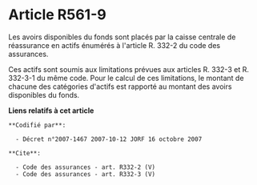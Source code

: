 # Article R561-9

Les avoirs disponibles du fonds sont placés par la caisse centrale de réassurance en actifs énumérés à l'article R. 332-2 du
code des assurances. 

Ces actifs sont soumis aux limitations prévues aux articles R. 332-3 et R. 332-3-1 du même code. Pour le calcul de ces
limitations, le montant de chacune des catégories d'actifs est rapporté au montant des avoirs disponibles du fonds.

**Liens relatifs à cet article**

	**Codifié par**:

	  - Décret n°2007-1467 2007-10-12 JORF 16 octobre 2007

	**Cite**:

	  - Code des assurances - art. R332-2 (V)
	  - Code des assurances - art. R332-3 (V)
